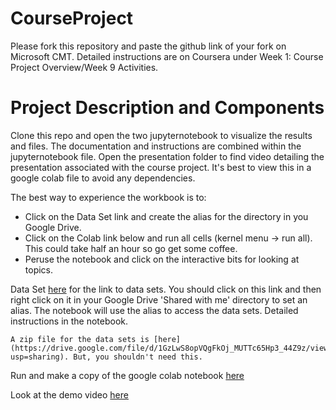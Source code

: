 # CourseProject

Please fork this repository and paste the github link of your fork on Microsoft CMT. Detailed instructions are on Coursera under Week 1: Course Project Overview/Week 9 Activities.

# Project Description and Components

Clone this repo and open the two jupyternotebook to visualize the results and files. The documentation and instructions are combined within the jupyternotebook file. Open the presentation folder to find video detailing the presentation associated with the course project. It's best to view this in a google colab file to avoid any dependencies.


The best way to experience the workbook is to:
- Click on the Data Set link and create the alias for the directory in you Google Drive. 
- Click on the Colab link below and run all cells (kernel menu -> run all). This could take half an hour so go get some coffee.
- Peruse the notebook and click on the interactive bits for looking at topics.

Data Set [here](https://drive.google.com/drive/folders/170dh1q2UmLE2KXIwYBc1pjJzxSbkxWIj?usp=sharing) for the link to data sets. You should click on this link and then right click on it in your Google Drive 'Shared with me' directory to set an alias.  The notebook will use the alias to access the data sets.  Detailed instructions in the notebook.
    
    A zip file for the data sets is [here](https://drive.google.com/file/d/1GzLwS8opVQgFkOj_MUTTc65Hp3_44Z9z/view?usp=sharing). But, you shouldn't need this.

Run and make a copy of the google colab notebook [here](https://drive.google.com/drive/folders/170dh1q2UmLE2KXIwYBc1pjJzxSbkxWIj?usp=sharing)

Look at the demo video [here](https://vimeo.com/655137892)

